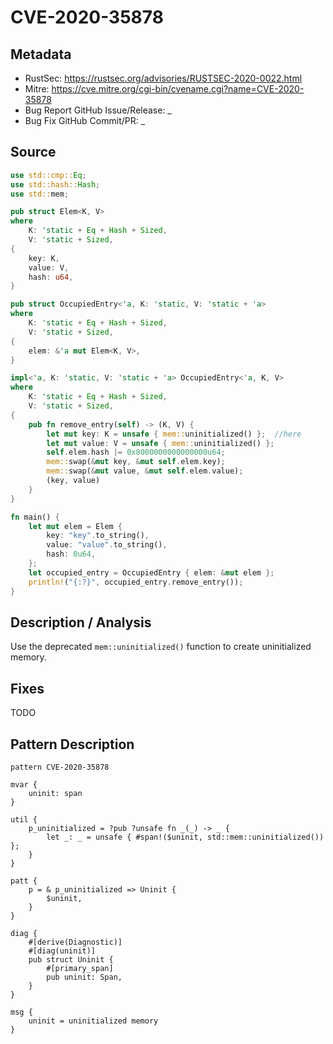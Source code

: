 # CVE-2020-35878

## Metadata

- RustSec: https://rustsec.org/advisories/RUSTSEC-2020-0022.html
- Mitre: https://cve.mitre.org/cgi-bin/cvename.cgi?name=CVE-2020-35878
- Bug Report GitHub Issue/Release: _
- Bug Fix GitHub Commit/PR: _

## Source

```rust
use std::cmp::Eq;
use std::hash::Hash;
use std::mem;

pub struct Elem<K, V>
where
    K: 'static + Eq + Hash + Sized,
    V: 'static + Sized,
{
    key: K,
    value: V,
    hash: u64,
}

pub struct OccupiedEntry<'a, K: 'static, V: 'static + 'a>
where
    K: 'static + Eq + Hash + Sized,
    V: 'static + Sized,
{
    elem: &'a mut Elem<K, V>,
}

impl<'a, K: 'static, V: 'static + 'a> OccupiedEntry<'a, K, V>
where
    K: 'static + Eq + Hash + Sized,
    V: 'static + Sized,
{
    pub fn remove_entry(self) -> (K, V) {
        let mut key: K = unsafe { mem::uninitialized() };  //here 
        let mut value: V = unsafe { mem::uninitialized() };
        self.elem.hash |= 0x8000000000000000u64;
        mem::swap(&mut key, &mut self.elem.key);
        mem::swap(&mut value, &mut self.elem.value);
        (key, value)
    }
}

fn main() {
    let mut elem = Elem {
        key: "key".to_string(),
        value: "value".to_string(),
        hash: 0u64,
    };
    let occupied_entry = OccupiedEntry { elem: &mut elem };
    println!("{:?}", occupied_entry.remove_entry());
}

```

## Description / Analysis

Use the deprecated `mem::uninitialized()` function to create uninitialized memory.

## Fixes

TODO

## Pattern Description

````rpl
pattern CVE-2020-35878

mvar {
    uninit: span
}

util {
    p_uninitialized = ?pub ?unsafe fn _(_) -> _ {
        let _: _ = unsafe { #span!($uninit, std::mem::uninitialized()) };
    }
}

patt {
    p = & p_uninitialized => Uninit {
        $uninit,
    }
}

diag {
    #[derive(Diagnostic)]
    #[diag(uninit)]
    pub struct Uninit {
        #[primary_span]
        pub uninit: Span,
    }
}

msg {
    uninit = uninitialized memory
}
````